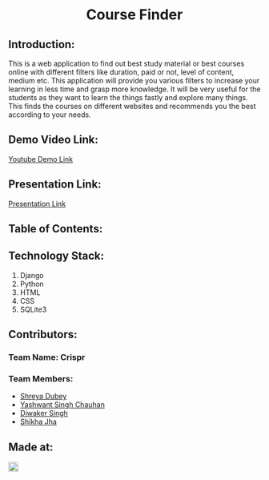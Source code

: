 <h1 align="center">Course Finder</h1>

## Introduction:
This is a web application to find out best study material or best courses online with different filters like duration, paid or not, level of content, medium etc. This application will provide you various filters to increase your learning in less time and grasp more knowledge. It will be very useful for the students as they want to learn the things fastly and explore many things. This finds the courses on different websites and recommends you the best according to your needs.
  
## Demo Video Link:
  <a href="#">Youtube Demo Link</a>
  
## Presentation Link:
  <a href="#">Presentation Link</a>
  
  
## Table of Contents:

## Technology Stack:
  1) Django
  2) Python
  3) HTML
  4) CSS
  5) SQLite3

## Contributors:

### Team Name: Crispr

### Team Members: 
* [Shreya Dubey](https://github.com/GOKU-Instinct)
* [Yashwant Singh Chauhan](https://github.com/YahswantChauhan)
* [Diwaker Singh](https://github.com/shashwat1998)
* [Shikha Jha](https://github.com/ManasUniyal)


## Made at:
<a href="https://hack36.com"> <img src="http://bit.ly/BuiltAtHack36" height=20px> </a>
